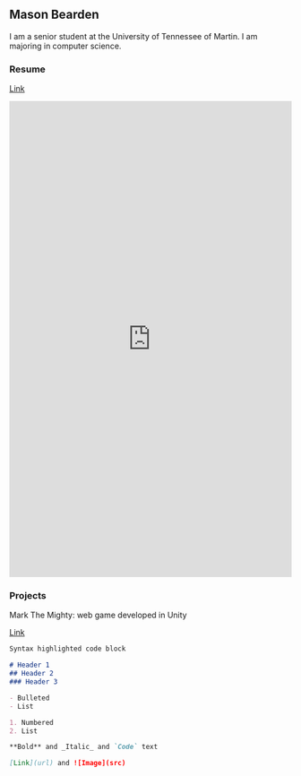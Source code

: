 ## Mason Bearden

I am a senior student at the University of Tennessee of Martin. I am majoring in computer science.

### Resume

[Link](https://Bearden.github.io/Resume/Bearden_Resume.pdf)

<embed src="https://Bearden3.github.io/Resume/Bearden_Resume.pdf" width="100%" height="850px" type="application/pdf" />

<object data="../Resume/Bearden_Resume.pdf" width="1000" height="1000" type='application/pdf'></object>


### Projects
Mark The Mighty: web game developed in Unity

[Link](https://mark-the-mighty.web.app/)


```markdown
Syntax highlighted code block

# Header 1
## Header 2
### Header 3

- Bulleted
- List

1. Numbered
2. List

**Bold** and _Italic_ and `Code` text

[Link](url) and ![Image](src)
```


